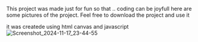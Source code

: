 This project was made just for fun so that .. coding can be joyfull 
here are some pictures of the project. 
Feel free to download the project and use it

it was createde using html canvas and javascript 
![Screenshot_2024-11-17_23-44-55](https://github.com/user-attachments/assets/3d31fde4-70f4-4667-9fd6-85c218bc35c0)
